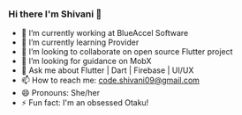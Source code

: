 ### Hi there I'm Shivani 👋




- 🔭 I’m currently working at BlueAccel Software
- 🌱 I’m currently learning Provider
- 👯 I’m looking to collaborate on open source Flutter project
- 🤔 I’m looking for guidance on MobX
- 💬 Ask me about Flutter | Dart | Firebase | UI/UX
- 📫 How to reach me: code.shivani09@gmail.com
- 😄 Pronouns: She/her
- ⚡ Fun fact: I'm an obsessed Otaku!
